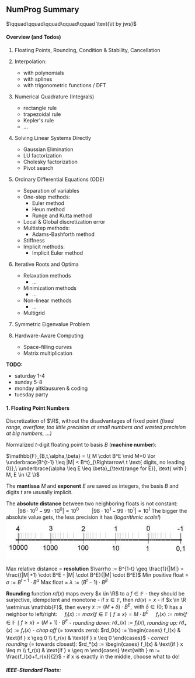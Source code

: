 ## NumProg Summary
$\qquad\qquad\qquad\qquad\qquad \text{\it by jws}$


#### Overview (and Todos)

1) Floating Points, Rounding, Condition & Stability, Cancellation

2) Interpolation:
    - with polynomials
    - with splines
    - with trigonometric functions / DFT

3) Numerical Quadrature (Integrals)
    - rectangle rule
    - trapezoidal rule
    - Kepler's rule
    - ...

4) Solving Linear Systems Directly
    - Gaussian Elimination
    - LU factorization
    - Cholesky factorization
    - Pivot search

5) Ordinary Differential Equations (ODE)
    - Separation of variables
    - One-step methods:
        - Euler method
        - Heun method
        - Runge and Kutta method
    - Local & Global discretization error
    - Multistep methods:
        - Adams-Bashforth method
    - Stiffness
    - Implicit methods:
        - Implicit Euler method

6) Iterative Roots and Optima
    - Relaxation methods
        - ...
    - Minimization methods
        - ...
    - Non-linear methods
        - ...
    - Multigrid

7) Symmetric Eigenvalue Problem

8) Hardware-Aware Computing
    - Space-filling curves
    - Matrix multiplication

**TODO:**
- saturday 1-4
- sunday 5-8
- monday altklausuren & coding
- tuesday party


#### 1. Floating Point Numbers

Discretization of $\R$, without the disadvantages of fixed point *(fixed range, overflow, too little precision at small numbers and wasted precision at big numbers, ...)*

Normalized $t$-digit floating point to basis $B$ (**machine number**):

$\mathbb{F}_{B,t,\alpha,\beta} = \{ M \cdot B^E \mid M=0 \lor \underbrace{B^{t-1} \leq |M| < B^t}_{\Rightarrow\ t \text{ digits, no leading 0}},\ \underbrace{\alpha \leq E \leq \beta}_{\text{range for E}}, \text{ with } M, E \in \Z  \}$

The **mantissa** $M$ and **exponent** $E$ are saved as integers, the basis $B$ and digits $t$ are ususally implicit.

The **absolute distance** between two neighboring floats is not constant:
    $\qquad |98 \cdot 10^0 - 99 \cdot 10^0| = 10^0$
    $\qquad |98 \cdot 10^1 - 99 \cdot 10^1| = 10^1$
The bigger the absolute value gets, the less precision it has (*logarithmic scale!*)
![absolute distance](./img/float.png)

Max relative distance = **resolution** $\varrho := B^{1-t} \geq \frac{1}{|M|} = \frac{(|M|+1) \cdot B^E - |M| \cdot B^E}{|M| \cdot B^E}$
Min positive float = $\sigma := B^{t-1} \cdot B^\alpha$
Max float = $\lambda := (B^t - 1) \cdot B^\beta$

**Rounding** function $rd(x)$ maps every $x \in \R$ to a $f \in \mathbb{F}$
    - they should be surjective, idempotent and monotone
    - if $x \in \mathbb{F}$, then $rd(x) = x$
    - if  $x \in \R \setminus \mathbb{F}$, then every $x := (M + \delta) \cdot B^E,\text{ with } \delta \in (0; 1)$ has a neighbor to left/right:
        $\quad f_l(x) := max\{ f \in \mathbb{F} \mid f \leq x \} = M \cdot B^E$
        $\quad f_r(x) := min\{ f \in \mathbb{F} \mid f \geq x \} = (M+1) \cdot B^E$
    - *rounding down*: $rd_-(x) := f_l(x)$, *rounding up:* $rd_+(x) := f_r(x)$
    - *chop off* (= towards zero): $rd_0(x) := \begin{cases} f_l(x) & \text{if } x \geq 0 \\ f_r(x) & \text{if } x \leq 0 \end{cases}$
    - *correct rounding* (= towards closest): $rd_*(x) := \begin{cases} f_l(x) & \text{if } x \leq m \\ f_r(x) & \text{if } x \geq m \end{cases} \text{with } m := \frac{f_l(x)+f_r{x}}{2}$
        - if x is exactly in the middle, choose what to do!

##### IEEE-Standard Floats:

